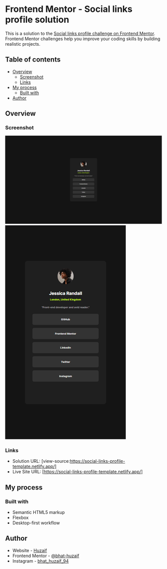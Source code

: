 # Frontend Mentor - Social links profile solution
This is a solution to the [Social links profile challenge on Frontend Mentor](https://www.frontendmentor.io/challenges/social-links-profile-UG32l9m6dQ). Frontend Mentor challenges help you improve your coding skills by building realistic projects. 

## Table of contents
- [Overview](#overview)
  - [Screenshot](#screenshot)
  - [Links](#links)
- [My process](#my-process)
  - [Built with](#built-with)
- [Author](#author)


## Overview
### Screenshot
![Desktop-Preview](Desktop-Preview.png)
![Mobile-Preview](Mobile-Preview.png)

### Links
- Solution URL: [view-source:https://social-links-profile-template.netlify.app/]
- Live Site URL: [https://social-links-profile-template.netlify.app/]


## My process
### Built with
- Semantic HTML5 markup
- Flexbox
- Desktop-first workflow


## Author
- Website - [Huzaif](https://www.your-site.com)
- Frontend Mentor - [@bhat-huzaif](https://www.frontendmentor.io/profile/bhat-huzaif)
- Instagram - [bhat_huzaif_94](https://www.twitter.com/bhat_huzaif_94)
